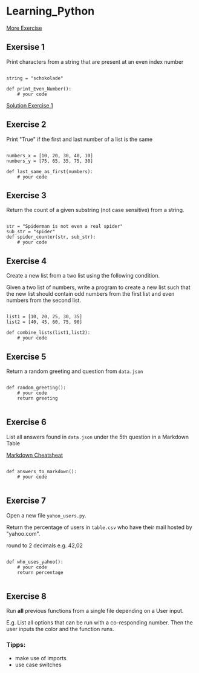 # Learning_Python

[More Exercise](https://pynative.com/python-basic-exercise-for-beginners/)

## Exersise 1
Print characters from a string that are present at an even index number

```python3

string = "schokolade"

def print_Even_Number():
	# your code

```

[Solution Exercise 1](https://github.com/jontok/Learning_Python/blob/solution/exercise1.md)

## Exercise 2
Print "True" if the first and last number of a list is the same

```python3

numbers_x = [10, 20, 30, 40, 10]
numbers_y = [75, 65, 35, 75, 30]

def last_same_as_first(numbers):
	# your code

```

## Exercise 3
Return the count of a given substring (not case sensitive) from a string.

```python3

str = "Spiderman is not even a real spider"
sub_str = "spider"
def spider_counter(str, sub_str):
	# your code

```

## Exercise 4
Create a new list from a two list using the following condition.

Given a two list of numbers, write a program to create a new list such that the new list should contain odd numbers from the first list and even numbers from the second list.

```python3

list1 = [10, 20, 25, 30, 35]
list2 = [40, 45, 60, 75, 90]

def combine_lists(list1,list2):
	# your code

```

## Exercise 5
Return a random greeting and question from `data.json`

```python3

def random_greeting():
	# your code
	return greeting


```

## Exercise 6
List all answers found in `data.json` under the 5th question in a Markdown Table

[Markdown Cheatsheat](https://www.markdownguide.org/cheat-sheet/)

```python3

def answers_to_markdown():
	# your code


```

## Exercise 7
Open a new file `yahoo_users.py`.

Return the percentage of users in `table.csv` who have their mail hosted by "yahoo.com".

round to 2 decimals e.g. 42,02


```python3

def who_uses_yahoo():
	# your code
	return percentage


```

## Exercise 8
Run **all** previous functions from a single file depending on a User input.

E.g. List all options that can be run with a co-responding number. Then the user inputs the color and the function runs.

### Tipps: 
- make use of imports
- use case switches
